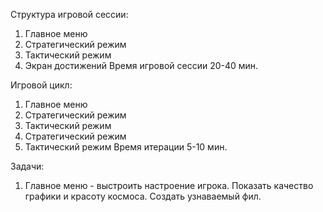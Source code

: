 Структура игровой сессии:
1. Главное меню
2. Стратегический режим
3. Тактический режим
4. Экран достижений
Время игровой сессии 20-40 мин.

Игровой цикл:
1. Главное меню
2. Стратегический режим
3. Тактический режим
4. Стратегический режим
5. Тактический режим
Время итерации 5-10 мин.

Задачи:
1. Главное меню - выстроить настроение игрока. Показать качество графики и красоту космоса. Создать узнаваемый фил.